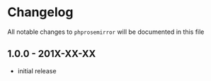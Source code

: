 # Changelog

All notable changes to `phprosemirror` will be documented in this file

## 1.0.0 - 201X-XX-XX

- initial release
